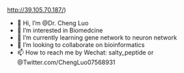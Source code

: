 http://39.105.70.187/)
- 👋 Hi, I’m @Dr. Cheng Luo
- 👀 I’m interested in Biomedcine
- 🌱 I’m currently learning gene network to neuron network
- 💞️ I’m looking to collaborate on bioinformatics
- 📫 How to reach me by Wechat: salty_peptide  or  
@Twitter.com/ChengLuo07568931
<!---
Cheng-Luo-COX/Cheng-Luo-COX is a ✨ special ✨ repository because its `README.md` (this file) appears on your GitHub profile.
You can click the Preview link to take a look at your changes.
--->
